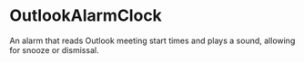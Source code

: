 # OutlookAlarmClock
An alarm that reads Outlook meeting start times and plays a sound, allowing for snooze or dismissal.
